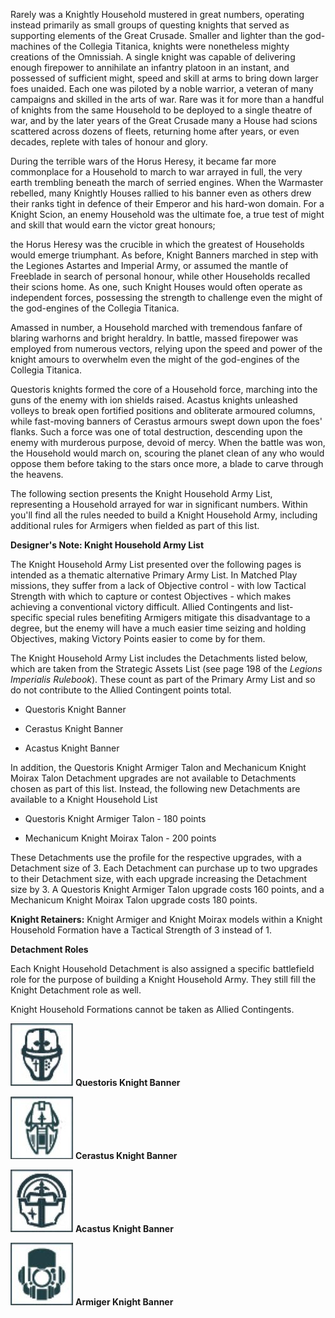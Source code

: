 Rarely was a Knightly Household mustered in great numbers, operating instead primarily as small groups of questing knights that served as supporting elements of the Great Crusade. Smaller and lighter than the god-machines of the Collegia Titanica, knights were nonetheless mighty creations of the Omnissiah. A single knight was capable of delivering enough firepower to annihilate an infantry platoon in an instant, and possessed of sufficient might, speed and skill at arms to bring down larger foes unaided. Each one was piloted by a noble warrior, a veteran of many campaigns and skilled in the arts of war. Rare was it for more than a handful of knights from the same Household to be deployed to a single theatre of war, and by the later years of the Great Crusade many a House had scions scattered across dozens of fleets, returning home after years, or even decades, replete with tales of honour and glory.

During the terrible wars of the Horus Heresy, it became far more commonplace for a Household to march to war arrayed in full, the very earth trembling beneath the march of serried engines. When the Warmaster rebelled, many Knightly Houses rallied to his banner even as others drew their ranks tight in defence of their Emperor and his hard-won domain. For a Knight Scion, an enemy Household was the ultimate foe, a true test of might and skill that would earn the victor great honours;

the Horus Heresy was the crucible in which the greatest of Households would emerge triumphant. As before, Knight Banners marched in step with the Legiones Astartes and Imperial Army, or assumed the mantle of Freeblade in search of personal honour, while other Households recalled their scions home. As one, such Knight Houses would often operate as independent forces, possessing the strength to challenge even the might of the god-engines of the Collegia Titanica.

Amassed in number, a Household marched with tremendous fanfare of blaring warhorns and bright heraldry. In battle, massed firepower was employed from numerous vectors, relying upon the speed and power of the knight amours to overwhelm even the might of the god-engines of the Collegia Titanica.

Questoris knights formed the core of a Household force, marching into the guns of the enemy with ion shields raised. Acastus knights unleashed volleys to break open fortified positions and obliterate armoured columns, while fast-moving banners of Cerastus armours swept down upon the foes' flanks. Such a force was one of total destruction, descending upon the enemy with murderous purpose, devoid of mercy. When the battle was won, the Household would march on, scouring the planet clean of any who would oppose them before taking to the stars once more, a blade to carve through the heavens.

The following section presents the Knight Household Army List, representing a Household arrayed for war in significant numbers. Within you'll find all the rules needed to build a Knight Household Army, including additional rules for Armigers when fielded as part of this list.

**Designer's Note: Knight Household Army List**

The Knight Household Army List presented over the following pages is intended as a thematic alternative Primary Army List. In Matched Play missions, they suffer from a lack of Objective control - with low Tactical Strength with which to capture or contest Objectives - which makes achieving a conventional victory difficult. Allied Contingents and list-specific special rules benefiting Armigers mitigate this disadvantage to a degree, but the enemy will have a much easier time seizing and holding Objectives, making Victory Points easier to come by for them.

The Knight Household Army List includes the Detachments listed below, which are taken from the Strategic Assets List (see page 198 of the *Legions Imperialis Rulebook*). These count as part of the Primary Army List and so do not contribute to the Allied Contingent points total.

* Questoris Knight Banner

* Cerastus Knight Banner

* Acastus Knight Banner

In addition, the Questoris Knight Armiger Talon and Mechanicum Knight Moirax Talon Detachment upgrades are not available to Detachments chosen as part of this list. Instead, the following new Detachments are available to a Knight Household List

* Questoris Knight Armiger Talon - 180 points

* Mechanicum Knight Moirax Talon - 200 points

These Detachments use the profile for the respective upgrades, with a Detachment size of 3. Each Detachment can purchase up to two upgrades to their Detachment size, with each upgrade increasing the Detachment size by 3. A Questoris Knight Armiger Talon upgrade costs 160 points, and a Mechanicum Knight Moirax Talon upgrade costs 180 points.

**Knight Retainers:** Knight Armiger and Knight Moirax models within a Knight Household Formation have a Tactical Strength of 3 instead of 1.

**Detachment Roles**

Each Knight Household Detachment is also assigned a specific battlefield role for the purpose of building a Knight Household Army. They still fill the Knight Detachment role as well.

Knight Household Formations cannot be taken as Allied Contingents.

![](../../media/factions/the_questoris_familia/questoris_knight_banner.jpg) **Questoris Knight Banner**

![](../../media/factions/the_questoris_familia/cerastus_knight_banner.jpg) **Cerastus Knight Banner**

![](../../media/factions/the_questoris_familia/acastus_knight_banner.jpg) **Acastus Knight Banner**

![](../../media/factions/the_questoris_familia/armiger_knight_banner.jpg) **Armiger Knight Banner**